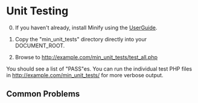 # Unit Testing

0. If you haven't already, install Minify using the [UserGuide](UserGuide.wiki.md).

1. Copy the "min\_unit\_tests" directory directly into your DOCUMENT\_ROOT.

2. Browse to http://example.com/min_unit_tests/test_all.php

You should see a list of "PASS"es. You can run the individual test PHP files in http://example.com/min_unit_tests/ for more verbose output.

## Common Problems

